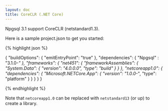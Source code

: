 ```yaml
---
layout: doc
title: CoreCLR (.NET Core)
---
```


Npgsql 3.1 support CoreCLR (netstandard1.3).

Here is a sample project.json to get you started:

{% highlight json %}

{
  "buildOptions": {
    "emitEntryPoint": "true"
  },
  "dependencies": {
    "Npgsql" : "3.1.0-*"
  },
  "frameworks": {
    "net451": {
      "frameworkAssemblies": {
        "System.Data": { "version": "4.0.0.0", "type": "build" }
      }
    },
    "netcoreapp1.0": {
      "dependencies": {
        "Microsoft.NETCore.App": {
          "version": "1.0.0-*",
          "type": "platform"
        }
      }
    }
  }
}

{% endhighlight %}

Note that `netcoreapp1.0` can be replaced with `netstandard13` (or up) to create a library.
